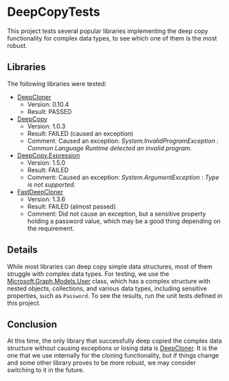 ﻿# DeepCopyTests

This project tests several popular libraries implementing the deep copy functionality for complex data types, to see which one of them is the most robust.

## Libraries

The following libraries were tested:

- [DeepCloner](https://www.nuget.org/packages/DeepCloner)
  - Version: 0.10.4
  - Result: PASSED
- [DeepCopy](https://www.nuget.org/packages/DeepCopy)
  - Version: 1.0.3
  - Result: FAILED (caused an exception)
  - Comment: Caused an exception: *System.InvalidProgramException : Common Language Runtime detected an invalid program.*
- [DeepCopy.Expression](https://www.nuget.org/packages/DeepCopy.Expression)
  - Version: 1.5.0
  - Result: FAILED
  - Comment: Caused an exception: *System.ArgumentException : Type is not supported.*
- [FastDeepCloner](https://www.nuget.org/packages/FastDeepCloner)
  - Version: 1.3.6
  - Result: FAILED (almost passed)
  - Comment: Did not cause an exception, but a sensitive property holding a password value, which may be a good thing depending on the requirement.

## Details

While most libraries can deep copy simple data structures, most of them struggle with complex data types. For testing, we use the [Microsoft.Graph.Models.User](https://learn.microsoft.com/en-us/graph/api/resources/user) class, which has a complex structure with nested objects, collections, and various data types, including sensitive properties, such as `Password`. To see the results, run the unit tests defined in this project.

## Conclusion

At this time, the only library that successfully deep copied the complex data structure without causing exceptions or losing data is [DeepCloner](https://www.nuget.org/packages/DeepCloner). It is the one that we use internally for the cloning functionality, but if things change and some other library proves to be more robust, we may consider switching to it in the future.
